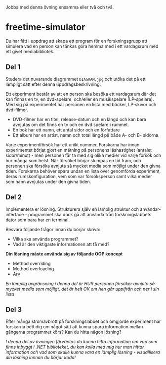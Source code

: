 Jobba med denna övning ensamma eller två och två.

# freetime-simulator

Du har fått i uppdrag att skapa ett program för en forskningsgrupp att simulera vad en person kan tänkas göra hemma med i ett vardagsrum med ett givet mediabibliotek.

## Del 1

Studera det nuvarande diagrammet `DIAGRAM.jpg` och utöka det på ett lämpligt sätt efter denna uppdragsbeskrivning:

Ett experiment består av att en person ska besöka ett vardagsrum där det kan finnas en tv, en dvd-spelare, och/eller en musikspelare (LP-spelare). Med sig på experimentet har personen en lista med böcker, LP-skivor och dvd-filmer.
* DVD-filmer har en titel, release-datum och en längd och kan bara avnjutas om det finns en tv och en dvd spelare i rummet.
* En bok har ett namn, ett antal sidor och en författare 
* Ett album har en artist, namn och total längd på både A- och B- sidorna.

Varje experimentförsök har ett unikt nummer, Forskarna har innan experimentet börjat gjort en mätning på personens läshastighet (antalet sidor/minut) - men  personen får ta med sig olika medier vid varje försök och hur många som helst. När försöket börjar slumpas en tid fram, och personen ska försöka avnjuta så mycket media som möjligt under den givna tiden. Forskarna behöver spara undan en lista över genomförda experiment, deras rumskonfiguration, vem som var försöksperson samt vilka medier som hann avnjutas under den givna tiden.

## Del 2

Implementera er lösning. Strukturera själv en lämplig struktur och användar-interface - programmet ska dock gå att använda från forskningslabbets dator som bara har en terminal.

Besvara följande frågor innan du börjar skriva:
 * Vilka ska använda programmet?
 * Vad är den viktigaste informationen att få med?
 
**Din lösning måste använda sig av följande OOP koncept**
 * Method overriding
 * Method overloading
 * Arv

*En lämplig avgränsning i denna del är HUR personen försöker avnjuta så mycket media som möjligt, det är helt OK om hen går uppifrån och ner i sin lista*


## Del 3

Efter många strömavbrott på forskningslabbet och omgjorde experiment har forskarna bett dig om något sätt att kunna spara information mellan gångerna programmet körs? Kan du hitta någon lösning?

*I denna del av övningen förväntas du kunna hitta information om vad som finns inbyggt i .NET biblioteket, du kan kolla med mig hur man hittar information och vad som skulle kunna vara en lämplig lösning - visuallisera din lösning innnan du börjar koda!*

